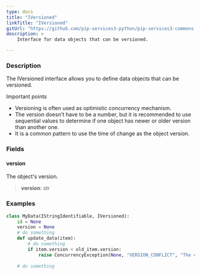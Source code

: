 ```yaml
---
type: docs
title: "IVersioned"
linkTitle: "IVersioned"
gitUrl: "https://github.com/pip-services3-python/pip-services3-commons-python"
description: > 
    Interface for data objects that can be versioned.

---
```


### Description

The IVersioned interface allows you to define data objects that can be versioned.

Important points

- Versioning is often used as optimistic concurrency mechanism.
- The version doesn't have to be a number, but it is recommended to use sequential values to determine if one object has newer or older version than another one.
- It is a common pattern to use the time of change as the object version.

### Fields

<span class="hide-title-link">

#### version
The object's version.
> **version**: str

### Examples
```python
class MyData(IStringIdentifiable, IVersioned):
    id = None
    version = None
    # do something
    def update_data(item):
        # do something
        if item.version < old_item.version:
            raise ConcurrencyException(None, "VERSION_CONFLICT", "The change has older version stored args")
    
    # do something
```

</span>
